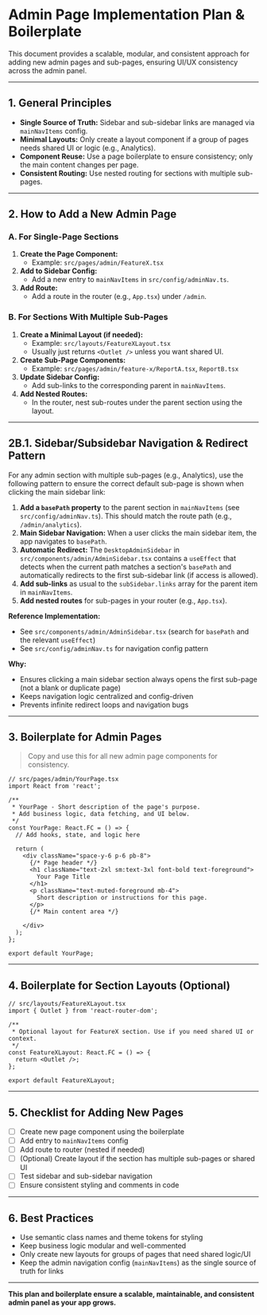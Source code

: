# Admin Page Implementation Plan & Boilerplate

This document provides a scalable, modular, and consistent approach for adding new admin pages and sub-pages, ensuring UI/UX consistency across the admin panel.

---

## 1. **General Principles**
- **Single Source of Truth:** Sidebar and sub-sidebar links are managed via `mainNavItems` config.
- **Minimal Layouts:** Only create a layout component if a group of pages needs shared UI or logic (e.g., Analytics).
- **Component Reuse:** Use a page boilerplate to ensure consistency; only the main content changes per page.
- **Consistent Routing:** Use nested routing for sections with multiple sub-pages.

---

## 2. **How to Add a New Admin Page**

### **A. For Single-Page Sections**
1. **Create the Page Component:**
   - Example: `src/pages/admin/FeatureX.tsx`
2. **Add to Sidebar Config:**
   - Add a new entry to `mainNavItems` in `src/config/adminNav.ts`.
3. **Add Route:**
   - Add a route in the router (e.g., `App.tsx`) under `/admin`.

### **B. For Sections With Multiple Sub-Pages**
1. **Create a Minimal Layout (if needed):**
   - Example: `src/layouts/FeatureXLayout.tsx`
   - Usually just returns `<Outlet />` unless you want shared UI.
2. **Create Sub-Page Components:**
   - Example: `src/pages/admin/feature-x/ReportA.tsx`, `ReportB.tsx`
3. **Update Sidebar Config:**
   - Add sub-links to the corresponding parent in `mainNavItems`.
4. **Add Nested Routes:**
   - In the router, nest sub-routes under the parent section using the layout.

---

## 2B.1. **Sidebar/Subsidebar Navigation & Redirect Pattern**

For any admin section with multiple sub-pages (e.g., Analytics), use the following pattern to ensure the correct default sub-page is shown when clicking the main sidebar link:

1. **Add a `basePath` property** to the parent section in `mainNavItems` (see `src/config/adminNav.ts`). This should match the route path (e.g., `/admin/analytics`).
2. **Main Sidebar Navigation:** When a user clicks the main sidebar item, the app navigates to `basePath`.
3. **Automatic Redirect:** The `DesktopAdminSidebar` in `src/components/admin/AdminSidebar.tsx` contains a `useEffect` that detects when the current path matches a section's `basePath` and automatically redirects to the first sub-sidebar link (if access is allowed).
4. **Add sub-links** as usual to the `subSidebar.links` array for the parent item in `mainNavItems`.
5. **Add nested routes** for sub-pages in your router (e.g., `App.tsx`).

**Reference Implementation:**
- See `src/components/admin/AdminSidebar.tsx` (search for `basePath` and the relevant `useEffect`)
- See `src/config/adminNav.ts` for navigation config pattern

**Why:**
- Ensures clicking a main sidebar section always opens the first sub-page (not a blank or duplicate page)
- Keeps navigation logic centralized and config-driven
- Prevents infinite redirect loops and navigation bugs

---

## 3. **Boilerplate for Admin Pages**

> Copy and use this for all new admin page components for consistency.

```tsx
// src/pages/admin/YourPage.tsx
import React from 'react';

/**
 * YourPage - Short description of the page's purpose.
 * Add business logic, data fetching, and UI below.
 */
const YourPage: React.FC = () => {
  // Add hooks, state, and logic here

  return (
    <div className="space-y-6 p-6 pb-8">
      {/* Page header */}
      <h1 className="text-2xl sm:text-3xl font-bold text-foreground">
        Your Page Title
      </h1>
      <p className="text-muted-foreground mb-4">
        Short description or instructions for this page.
      </p>
      {/* Main content area */}
      
    </div>
  );
};

export default YourPage;
```

---

## 4. **Boilerplate for Section Layouts (Optional)**

```tsx
// src/layouts/FeatureXLayout.tsx
import { Outlet } from 'react-router-dom';

/**
 * Optional layout for FeatureX section. Use if you need shared UI or context.
 */
const FeatureXLayout: React.FC = () => {
  return <Outlet />;
};

export default FeatureXLayout;
```

---

## 5. **Checklist for Adding New Pages**
- [ ] Create new page component using the boilerplate
- [ ] Add entry to `mainNavItems` config
- [ ] Add route to router (nested if needed)
- [ ] (Optional) Create layout if the section has multiple sub-pages or shared UI
- [ ] Test sidebar and sub-sidebar navigation
- [ ] Ensure consistent styling and comments in code

---

## 6. **Best Practices**
- Use semantic class names and theme tokens for styling
- Keep business logic modular and well-commented
- Only create new layouts for groups of pages that need shared logic/UI
- Keep the admin navigation config (`mainNavItems`) as the single source of truth for links

---

**This plan and boilerplate ensure a scalable, maintainable, and consistent admin panel as your app grows.**
